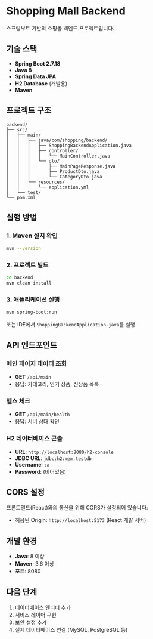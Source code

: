 # Shopping Mall Backend

스프링부트 기반의 쇼핑몰 백엔드 프로젝트입니다.

## 기술 스택

- **Spring Boot 2.7.18**
- **Java 8**
- **Spring Data JPA**
- **H2 Database** (개발용)
- **Maven**

## 프로젝트 구조

```
backend/
├── src/
│   ├── main/
│   │   ├── java/com/shopping/backend/
│   │   │   ├── ShoppingBackendApplication.java
│   │   │   ├── controller/
│   │   │   │   └── MainController.java
│   │   │   └── dto/
│   │   │       ├── MainPageResponse.java
│   │   │       ├── ProductDto.java
│   │   │       └── CategoryDto.java
│   │   └── resources/
│   │       └── application.yml
│   └── test/
└── pom.xml
```

## 실행 방법

### 1. Maven 설치 확인
```bash
mvn --version
```

### 2. 프로젝트 빌드
```bash
cd backend
mvn clean install
```

### 3. 애플리케이션 실행
```bash
mvn spring-boot:run
```

또는 IDE에서 `ShoppingBackendApplication.java`를 실행

## API 엔드포인트

### 메인 페이지 데이터 조회
- **GET** `/api/main`
- 응답: 카테고리, 인기 상품, 신상품 목록

### 헬스 체크
- **GET** `/api/main/health`
- 응답: 서버 상태 확인

### H2 데이터베이스 콘솔
- **URL**: `http://localhost:8080/h2-console`
- **JDBC URL**: `jdbc:h2:mem:testdb`
- **Username**: `sa`
- **Password**: (비어있음)

## CORS 설정

프론트엔드(React)와의 통신을 위해 CORS가 설정되어 있습니다:
- 허용된 Origin: `http://localhost:5173` (React 개발 서버)

## 개발 환경

- **Java**: 8 이상
- **Maven**: 3.6 이상
- **포트**: 8080

## 다음 단계

1. 데이터베이스 엔티티 추가
2. 서비스 레이어 구현
3. 보안 설정 추가
4. 실제 데이터베이스 연결 (MySQL, PostgreSQL 등) 